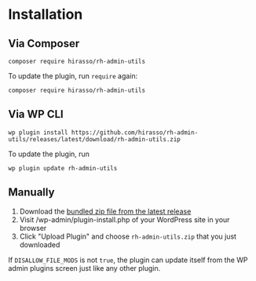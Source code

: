 # Installation

## Via Composer

```shell
composer require hirasso/rh-admin-utils
```

To update the plugin, run `require` again:

```shell
composer require hirasso/rh-admin-utils
```

## Via WP CLI

```shell
wp plugin install https://github.com/hirasso/rh-admin-utils/releases/latest/download/rh-admin-utils.zip
```

To update the plugin, run

```shell
wp plugin update rh-admin-utils
```

## Manually

1. Download the [bundled zip file from the latest release](https://github.com/hirasso/rh-admin-utils/releases/latest/download/rh-admin-utils.zip)
2. Visit /wp-admin/plugin-install.php of your WordPress site in your browser
3. Click "Upload Plugin" and choose `rh-admin-utils.zip` that you just downloaded


If `DISALLOW_FILE_MODS` is not `true`, the plugin can update itself from the WP admin plugins screen just like any other plugin.
